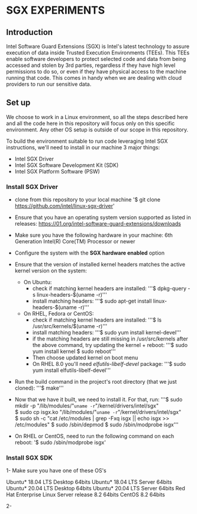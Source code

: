 # SGX EXPERIMENTS

## Introduction
Intel Software Guard Extensions (SGX) is Intel's latest technology to assure execution of data inside Trusted Execution Environments (TEEs). This TEEs enable software developers to protect selected code and data from being accessed and stolen by 3rd parties, regardless if they have high level permissions to do so, or even if they have physical access to the machine running that code. This comes in handy when we are dealing with cloud providers to run our sensitive data.

## Set up
We choose to work in a Linux environment, so all the steps described here and all the code here in this repository will focus only on this specific environment. Any other OS setup is outside of our scope in this repository.

To build the environment suitable to run code leveraging Intel SGX instructions, we'll need to install in our machine 3 major things:

- Intel SGX Driver
- Intel SGX Software Development Kit (SDK)
- Intel SGX Platform Software (PSW)

### Install SGX Driver
- clone from this repository to your local machine '$ git clone https://github.com/intel/linux-sgx-driver'

- Ensure that you have an operating system version supported as listed in releases: https://01.org/intel-software-guard-extensions/downloads

- Make sure you have the following hardware in your machine: 6th Generation Intel(R) Core(TM) Processor or newer

- Configure the system with the **SGX hardware enabled** option

- Ensure that the version of installed kernel headers matches the active kernel version on the system:
    * On Ubuntu: 
        * check if matching kernel headers are installed: '''$ dpkg-query -s linux-headers-$(uname -r)'''
        * install matching headers: '''$ sudo apt-get install linux-headers-$(uname -r)'''
    * On RHEL, Fedora or CentOS:
        * check if matching kernel headers are installed: '''$ ls /usr/src/kernels/$(uname -r)'''
        * install matching headers: '''$ sudo yum install kernel-devel'''
        * if the matching headers are still missing in /usr/src/kernels after the above command, try updating the kernel + reboot: '''$ sudo yum install kernel
                            $ sudo reboot'''
        * Then choose updated kernel on boot menu 
        * On RHEL 8.0 you'll need *elfutils-libelf-devel* package: '''$ sudo yum install elfutils-libelf-devel'''

- Run the build command in the project's root directory (that we just cloned): '''$ make'''

- Now that we have it built, we need to install it. For that, run:
'''$ sudo mkdir -p "/lib/modules/"`uname -r`"/kernel/drivers/intel/sgx"   
$ sudo cp isgx.ko "/lib/modules/"`uname -r`"/kernel/drivers/intel/sgx"  
$ sudo sh -c "cat /etc/modules | grep -Fxq isgx || echo isgx >> /etc/modules"
$ sudo /sbin/depmod
$ sudo /sbin/modprobe isgx'''

- On RHEL or CentOS, need to run the following command on each reboot: '$ sudo /sbin/modprobe isgx'

### Install SGX SDK
1- Make sure you have one of these OS's

Ubuntu* 18.04 LTS Desktop 64bits
Ubuntu* 18.04 LTS Server 64bits
Ubuntu* 20.04 LTS Desktop 64bits
Ubuntu* 20.04 LTS Server 64bits
Red Hat Enterprise Linux Server release 8.2 64bits
CentOS 8.2 64bits

2- 

